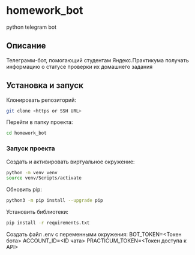 # homework_bot
python telegram bot
## Описание
Телеграмм-бот, помогающий студентам Яндекс.Практикума 
получать информацию о статусе проверки их
домашнего задания

## Установка и запуск


Клонировать репозиторий:
```sh
git clone <https or SSH URL>
```

Перейти в папку проекта:
```sh
cd homework_bot
```

### Запуск проекта


Создать и активировать виртуальное окружение:
```sh
python -m venv venv
source venv/Scripts/activate
```

Обновить pip:
```sh
python3 -m pip install --upgrade pip
```

Установить библиотеки:
```sh
pip install -r requirements.txt
```

Создать файл .env с переменными окружения:
BOT_TOKEN=<Токен бота>
ACCOUNT_ID=<ID чата>
PRACTICUM_TOKEN=<Токен доступа к API>

